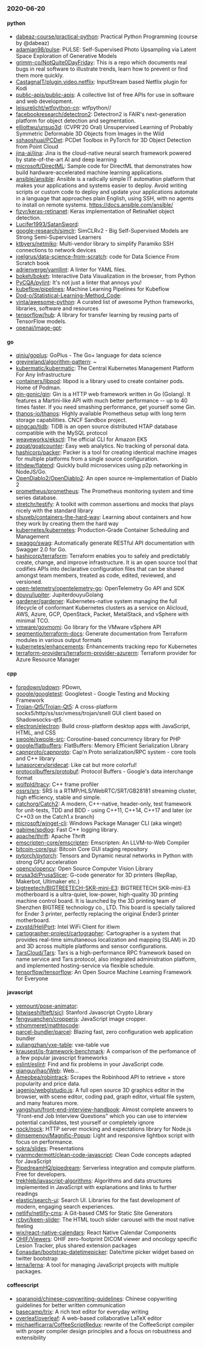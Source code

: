 ### 2020-06-20

#### python
* [dabeaz-course/practical-python](https://github.com/dabeaz-course/practical-python): Practical Python Programming (course by @dabeaz)
* [adamian98/pulse](https://github.com/adamian98/pulse): PULSE: Self-Supervised Photo Upsampling via Latent Space Exploration of Generative Models
* [grimm-co/NotQuite0DayFriday](https://github.com/grimm-co/NotQuite0DayFriday): This is a repo which documents real bugs in real software to illustrate trends, learn how to prevent or find them more quickly.
* [CastagnaIT/plugin.video.netflix](https://github.com/CastagnaIT/plugin.video.netflix): InputStream based Netflix plugin for Kodi
* [public-apis/public-apis](https://github.com/public-apis/public-apis): A collective list of free APIs for use in software and web development.
* [leisurelicht/wtfpython-cn](https://github.com/leisurelicht/wtfpython-cn): wtfpython// 
* [facebookresearch/detectron2](https://github.com/facebookresearch/detectron2): Detectron2 is FAIR's next-generation platform for object detection and segmentation.
* [elliottwu/unsup3d](https://github.com/elliottwu/unsup3d): (CVPR'20 Oral) Unsupervised Learning of Probably Symmetric Deformable 3D Objects from Images in the Wild
* [sshaoshuai/PCDet](https://github.com/sshaoshuai/PCDet): PCDet Toolbox in PyTorch for 3D Object Detection from Point Cloud
* [jina-ai/jina](https://github.com/jina-ai/jina): Jina is the cloud-native neural search framework powered by state-of-the-art AI and deep learning
* [microsoft/DirectML](https://github.com/microsoft/DirectML): Sample code for DirectML that demonstrates how build hardware-accelerated machine learning applications.
* [ansible/ansible](https://github.com/ansible/ansible): Ansible is a radically simple IT automation platform that makes your applications and systems easier to deploy. Avoid writing scripts or custom code to deploy and update your applications  automate in a language that approaches plain English, using SSH, with no agents to install on remote systems. https://docs.ansible.com/ansible/
* [fizyr/keras-retinanet](https://github.com/fizyr/keras-retinanet): Keras implementation of RetinaNet object detection.
* [Lucifer1993/SatanSword](https://github.com/Lucifer1993/SatanSword): 
* [google-research/simclr](https://github.com/google-research/simclr): SimCLRv2 - Big Self-Supervised Models are Strong Semi-Supervised Learners
* [ktbyers/netmiko](https://github.com/ktbyers/netmiko): Multi-vendor library to simplify Paramiko SSH connections to network devices
* [joelgrus/data-science-from-scratch](https://github.com/joelgrus/data-science-from-scratch): code for Data Science From Scratch book
* [adrienverge/yamllint](https://github.com/adrienverge/yamllint): A linter for YAML files.
* [bokeh/bokeh](https://github.com/bokeh/bokeh): Interactive Data Visualization in the browser, from Python
* [PyCQA/pylint](https://github.com/PyCQA/pylint): It's not just a linter that annoys you!
* [kubeflow/pipelines](https://github.com/kubeflow/pipelines): Machine Learning Pipelines for Kubeflow
* [Dod-o/Statistical-Learning-Method_Code](https://github.com/Dod-o/Statistical-Learning-Method_Code): 
* [vinta/awesome-python](https://github.com/vinta/awesome-python): A curated list of awesome Python frameworks, libraries, software and resources
* [tensorflow/hub](https://github.com/tensorflow/hub): A library for transfer learning by reusing parts of TensorFlow models.
* [openai/image-gpt](https://github.com/openai/image-gpt): 

#### go
* [qiniu/goplus](https://github.com/qiniu/goplus): GoPlus - The Go+ language for data science
* [greyireland/algorithm-pattern](https://github.com/greyireland/algorithm-pattern): ~
* [kubermatic/kubermatic](https://github.com/kubermatic/kubermatic): The Central Kubernetes Management Platform For Any Infrastructure
* [containers/libpod](https://github.com/containers/libpod): libpod is a library used to create container pods. Home of Podman.
* [gin-gonic/gin](https://github.com/gin-gonic/gin): Gin is a HTTP web framework written in Go (Golang). It features a Martini-like API with much better performance -- up to 40 times faster. If you need smashing performance, get yourself some Gin.
* [thanos-io/thanos](https://github.com/thanos-io/thanos): Highly available Prometheus setup with long term storage capabilities. CNCF Sandbox project.
* [pingcap/tidb](https://github.com/pingcap/tidb): TiDB is an open source distributed HTAP database compatible with the MySQL protocol
* [weaveworks/eksctl](https://github.com/weaveworks/eksctl): The official CLI for Amazon EKS
* [zgoat/goatcounter](https://github.com/zgoat/goatcounter): Easy web analytics. No tracking of personal data.
* [hashicorp/packer](https://github.com/hashicorp/packer): Packer is a tool for creating identical machine images for multiple platforms from a single source configuration.
* [lithdew/flatend](https://github.com/lithdew/flatend): Quickly build microservices using p2p networking in NodeJS/Go.
* [OpenDiablo2/OpenDiablo2](https://github.com/OpenDiablo2/OpenDiablo2): An open source re-implementation of Diablo 2
* [prometheus/prometheus](https://github.com/prometheus/prometheus): The Prometheus monitoring system and time series database.
* [stretchr/testify](https://github.com/stretchr/testify): A toolkit with common assertions and mocks that plays nicely with the standard library
* [shuveb/containers-the-hard-way](https://github.com/shuveb/containers-the-hard-way): Learning about containers and how they work by creating them the hard way
* [kubernetes/kubernetes](https://github.com/kubernetes/kubernetes): Production-Grade Container Scheduling and Management
* [swaggo/swag](https://github.com/swaggo/swag): Automatically generate RESTful API documentation with Swagger 2.0 for Go.
* [hashicorp/terraform](https://github.com/hashicorp/terraform): Terraform enables you to safely and predictably create, change, and improve infrastructure. It is an open source tool that codifies APIs into declarative configuration files that can be shared amongst team members, treated as code, edited, reviewed, and versioned.
* [open-telemetry/opentelemetry-go](https://github.com/open-telemetry/opentelemetry-go): OpenTelemetry Go API and SDK
* [douyu/jupiter](https://github.com/douyu/jupiter): JupiterdouyuGolang
* [gardener/gardener](https://github.com/gardener/gardener): Kubernetes-native system managing the full lifecycle of conformant Kubernetes clusters as a service on Alicloud, AWS, Azure, GCP, OpenStack, Packet, MetalStack, and vSphere with minimal TCO.
* [vmware/govmomi](https://github.com/vmware/govmomi): Go library for the VMware vSphere API
* [segmentio/terraform-docs](https://github.com/segmentio/terraform-docs): Generate documentation from Terraform modules in various output formats
* [kubernetes/enhancements](https://github.com/kubernetes/enhancements): Enhancements tracking repo for Kubernetes
* [terraform-providers/terraform-provider-azurerm](https://github.com/terraform-providers/terraform-provider-azurerm): Terraform provider for Azure Resource Manager

#### cpp
* [forpdown/pdown](https://github.com/forpdown/pdown): PDown,
* [google/googletest](https://github.com/google/googletest): Googletest - Google Testing and Mocking Framework
* [Trojan-Qt5/Trojan-Qt5](https://github.com/Trojan-Qt5/Trojan-Qt5): A cross-platform socks5/http/ss/ssr/vmess/trojan/snell GUI client based on Shadowsocks-qt5.
* [electron/electron](https://github.com/electron/electron): Build cross-platform desktop apps with JavaScript, HTML, and CSS
* [swoole/swoole-src](https://github.com/swoole/swoole-src):  Coroutine-based concurrency library for PHP
* [google/flatbuffers](https://github.com/google/flatbuffers): FlatBuffers: Memory Efficient Serialization Library
* [capnproto/capnproto](https://github.com/capnproto/capnproto): Cap'n Proto serialization/RPC system - core tools and C++ library
* [lunasorcery/pridecat](https://github.com/lunasorcery/pridecat):  Like cat but more colorful! 
* [protocolbuffers/protobuf](https://github.com/protocolbuffers/protobuf): Protocol Buffers - Google's data interchange format
* [wolfpld/tracy](https://github.com/wolfpld/tracy): C++ frame profiler
* [ossrs/srs](https://github.com/ossrs/srs): SRS is a RTMP/HLS/WebRTC/SRT/GB28181 streaming cluster, high efficiency, stable and simple.
* [catchorg/Catch2](https://github.com/catchorg/Catch2): A modern, C++-native, header-only, test framework for unit-tests, TDD and BDD - using C++11, C++14, C++17 and later (or C++03 on the Catch1.x branch)
* [microsoft/winget-cli](https://github.com/microsoft/winget-cli): Windows Package Manager CLI (aka winget)
* [gabime/spdlog](https://github.com/gabime/spdlog): Fast C++ logging library.
* [apache/thrift](https://github.com/apache/thrift): Apache Thrift
* [emscripten-core/emscripten](https://github.com/emscripten-core/emscripten): Emscripten: An LLVM-to-Web Compiler
* [bitcoin-core/gui](https://github.com/bitcoin-core/gui): Bitcoin Core GUI staging repository
* [pytorch/pytorch](https://github.com/pytorch/pytorch): Tensors and Dynamic neural networks in Python with strong GPU acceleration
* [opencv/opencv](https://github.com/opencv/opencv): Open Source Computer Vision Library
* [prusa3d/PrusaSlicer](https://github.com/prusa3d/PrusaSlicer): G-code generator for 3D printers (RepRap, Makerbot, Ultimaker etc.)
* [bigtreetech/BIGTREETECH-SKR-mini-E3](https://github.com/bigtreetech/BIGTREETECH-SKR-mini-E3): BIGTREETECH SKR-mini-E3 motherboard is a ultra-quiet, low-power, high-quality 3D printing machine control board. It is launched by the 3D printing team of Shenzhen BIGTREE technology co., LTD. This board is specially tailored for Ender 3 printer, perfectly replacing the original Ender3 printer motherboard.
* [zxystd/HeliPort](https://github.com/zxystd/HeliPort): Intel WiFi Client for itlwm
* [cartographer-project/cartographer](https://github.com/cartographer-project/cartographer): Cartographer is a system that provides real-time simultaneous localization and mapping (SLAM) in 2D and 3D across multiple platforms and sensor configurations.
* [TarsCloud/Tars](https://github.com/TarsCloud/Tars): Tars is a high-performance RPC framework based on name service and Tars protocol, also integrated administration platform, and implemented hosting-service via flexible schedule.
* [tensorflow/tensorflow](https://github.com/tensorflow/tensorflow): An Open Source Machine Learning Framework for Everyone

#### javascript
* [yemount/pose-animator](https://github.com/yemount/pose-animator): 
* [bitwiseshiftleft/sjcl](https://github.com/bitwiseshiftleft/sjcl): Stanford Javascript Crypto Library
* [fengyuanchen/cropperjs](https://github.com/fengyuanchen/cropperjs): JavaScript image cropper.
* [vthommeret/mathtocode](https://github.com/vthommeret/mathtocode): 
* [parcel-bundler/parcel](https://github.com/parcel-bundler/parcel):  Blazing fast, zero configuration web application bundler
* [xuliangzhan/vxe-table](https://github.com/xuliangzhan/vxe-table):  vxe-table vue 
* [krausest/js-framework-benchmark](https://github.com/krausest/js-framework-benchmark): A comparison of the perfomance of a few popular javascript frameworks
* [eslint/eslint](https://github.com/eslint/eslint): Find and fix problems in your JavaScript code.
* [qianguyihao/Web](https://github.com/qianguyihao/Web): Web...
* [Ameobea/robintrack](https://github.com/Ameobea/robintrack): Scrapes the Robinhood API to retrieve + store popularity and price data.
* [jagenjo/webglstudio.js](https://github.com/jagenjo/webglstudio.js): A full open source 3D graphics editor in the browser, with scene editor, coding pad, graph editor, virtual file system, and many features more.
* [yangshun/front-end-interview-handbook](https://github.com/yangshun/front-end-interview-handbook):  Almost complete answers to "Front-end Job Interview Questions" which you can use to interview potential candidates, test yourself or completely ignore
* [nock/nock](https://github.com/nock/nock): HTTP server mocking and expectations library for Node.js
* [dimsemenov/Magnific-Popup](https://github.com/dimsemenov/Magnific-Popup): Light and responsive lightbox script with focus on performance.
* [sokra/slides](https://github.com/sokra/slides): Presentations
* [ryanmcdermott/clean-code-javascript](https://github.com/ryanmcdermott/clean-code-javascript):  Clean Code concepts adapted for JavaScript
* [PipedreamHQ/pipedream](https://github.com/PipedreamHQ/pipedream): Serverless integration and compute platform. Free for developers.
* [trekhleb/javascript-algorithms](https://github.com/trekhleb/javascript-algorithms):  Algorithms and data structures implemented in JavaScript with explanations and links to further readings
* [elastic/search-ui](https://github.com/elastic/search-ui): Search UI. Libraries for the fast development of modern, engaging search experiences.
* [netlify/netlify-cms](https://github.com/netlify/netlify-cms): A Git-based CMS for Static Site Generators
* [rcbyr/keen-slider](https://github.com/rcbyr/keen-slider): The HTML touch slider carousel with the most native feeling
* [wix/react-native-calendars](https://github.com/wix/react-native-calendars): React Native Calendar Components  
* [OHIF/Viewers](https://github.com/OHIF/Viewers): OHIF zero-footprint DICOM viewer and oncology specific Lesion Tracker, plus shared extension packages
* [Eonasdan/bootstrap-datetimepicker](https://github.com/Eonasdan/bootstrap-datetimepicker): Date/time picker widget based on twitter bootstrap
* [lerna/lerna](https://github.com/lerna/lerna):  A tool for managing JavaScript projects with multiple packages.

#### coffeescript
* [sparanoid/chinese-copywriting-guidelines](https://github.com/sparanoid/chinese-copywriting-guidelines): Chinese copywriting guidelines for better written communication
* [basecamp/trix](https://github.com/basecamp/trix): A rich text editor for everyday writing
* [overleaf/overleaf](https://github.com/overleaf/overleaf): A web-based collaborative LaTeX editor
* [michaelficarra/CoffeeScriptRedux](https://github.com/michaelficarra/CoffeeScriptRedux):  rewrite of the CoffeeScript compiler with proper compiler design principles and a focus on robustness and extensibility
